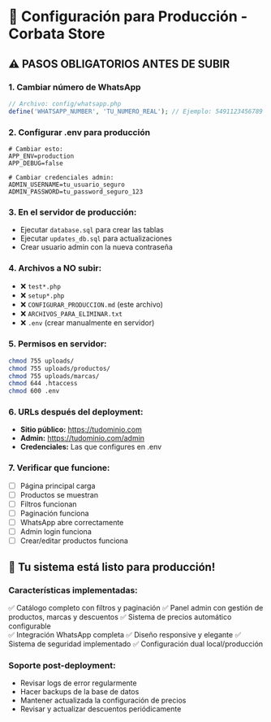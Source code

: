 # 🚀 Configuración para Producción - Corbata Store

## ⚠️ PASOS OBLIGATORIOS ANTES DE SUBIR

### 1. **Cambiar número de WhatsApp**
```php
// Archivo: config/whatsapp.php
define('WHATSAPP_NUMBER', 'TU_NUMERO_REAL'); // Ejemplo: 5491123456789
```

### 2. **Configurar .env para producción**
```env
# Cambiar esto:
APP_ENV=production
APP_DEBUG=false

# Cambiar credenciales admin:
ADMIN_USERNAME=tu_usuario_seguro
ADMIN_PASSWORD=tu_password_seguro_123
```

### 3. **En el servidor de producción:**
- Ejecutar `database.sql` para crear las tablas
- Ejecutar `updates_db.sql` para actualizaciones
- Crear usuario admin con la nueva contraseña

### 4. **Archivos a NO subir:**
- ❌ `test*.php`
- ❌ `setup*.php`  
- ❌ `CONFIGURAR_PRODUCCION.md` (este archivo)
- ❌ `ARCHIVOS_PARA_ELIMINAR.txt`
- ❌ `.env` (crear manualmente en servidor)

### 5. **Permisos en servidor:**
```bash
chmod 755 uploads/
chmod 755 uploads/productos/
chmod 755 uploads/marcas/
chmod 644 .htaccess
chmod 600 .env
```

### 6. **URLs después del deployment:**
- **Sitio público:** https://tudominio.com
- **Admin:** https://tudominio.com/admin
- **Credenciales:** Las que configures en .env

### 7. **Verificar que funcione:**
- [ ] Página principal carga
- [ ] Productos se muestran
- [ ] Filtros funcionan  
- [ ] Paginación funciona
- [ ] WhatsApp abre correctamente
- [ ] Admin login funciona
- [ ] Crear/editar productos funciona

## 🎯 Tu sistema está listo para producción!

### Características implementadas:
✅ Catálogo completo con filtros y paginación
✅ Panel admin con gestión de productos, marcas y descuentos
✅ Sistema de precios automático configurable  
✅ Integración WhatsApp completa
✅ Diseño responsive y elegante
✅ Sistema de seguridad implementado
✅ Configuración dual local/producción

### Soporte post-deployment:
- Revisar logs de error regularmente
- Hacer backups de la base de datos
- Mantener actualizada la configuración de precios
- Revisar y actualizar descuentos periódicamente